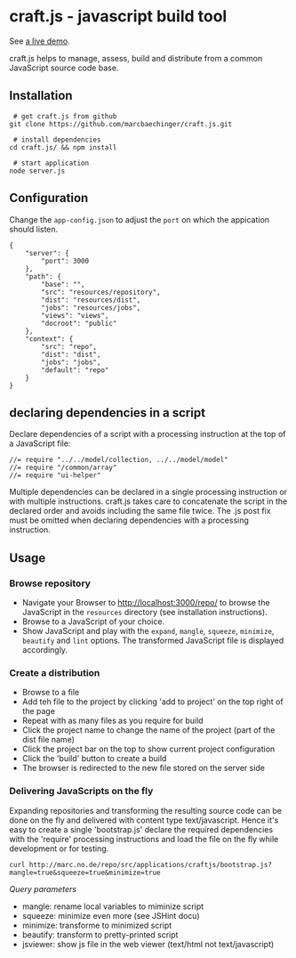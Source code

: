 # craft.js - javascript build tool

See <a href="http://ec2-23-20-159-125.compute-1.amazonaws.com/">a live demo</a>.

craft.js helps to manage, assess, build and distribute from a common JavaScript source code base.

## Installation 

```
 # get craft.js from github
git clone https://github.com/marcbaechinger/craft.js.git

 # install dependencies
cd craft.js/ && npm install

 # start application
node server.js

```

## Configuration

Change the `app-config.json` to adjust the `port` on which the appication should listen.

```
{
    "server": {
        "port": 3000
    },
    "path": {
        "base": "",
        "src": "resources/repository",
        "dist": "resources/dist",
        "jobs": "resources/jobs",
        "views": "views",
        "docroot": "public"
    },
    "context": {
        "src": "repo",
        "dist": "dist",
        "jobs": "jobs",
        "default": "repo"
    }
}
```


## declaring dependencies in a script

Declare dependencies of a script with a processing instruction at the top of a JavaScript file:

```
//= require "../../model/collection, ../../model/model"
//= require "/common/array"
//= require "ui-helper"
```

Multiple dependencies can be declared in a single processing instruction or with multiple instructions. craft.js takes care to concatenate the script in the declared order and avoids including the same file twice. The .js post fix must be omitted when declaring dependencies with a processing instruction. 


## Usage

### Browse repository

- Navigate your Browser to [http://localhost:3000/repo/](http://localhost:3000/repo/) to browse the JavaScript in the `resources` directory (see installation instructions).
- Browse to a JavaScript of your choice.
- Show JavaScript and play with the `expand`, `mangle`, `squeeze`, `minimize`, `beautify` and `lint` options. The transformed JavaScript file is displayed accordingly.

### Create a distribution

- Browse to a file
- Add teh file to the project by clicking 'add to project' on the top right of the page
- Repeat with as many files as you require for build
- Click the project name to change the name of the project (part of the dist file name)
- Click the project bar on the top to show current project configuration
- Click the 'build' button to create a build 
- The browser is redirected to the new file stored on the server side

### Delivering JavaScripts on the fly

Expanding repositories and transforming the resulting source code can be done on the fly and delivered with content type text/javascript. Hence it's easy to create a single 'bootstrap.js' declare the required dependencies with the 'require' processing instructions and load the file on the fly while development or for testing.
 
```
curl http://marc.no.de/repo/src/applications/craftjs/bootstrap.js?mangle=true&squeeze=true&minimize=true
```

*Query parameters*

- mangle: rename local variables to miminize script
- squeeze: minimize even more (see JSHint docu)
- minimize: transforme to minimized script
- beautify: transform to pretty-printed script   
- jsviewer: show js file in the web viewer (text/html not text/javascript)

